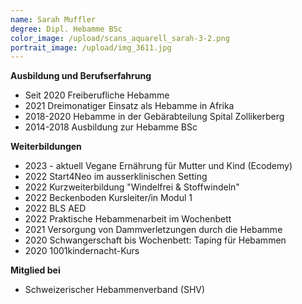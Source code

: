 ```yaml
---
name: Sarah Muffler
degree: Dipl. Hebamme BSc
color_image: /upload/scans_aquarell_sarah-3-2.png
portrait_image: /upload/img_3611.jpg
---
```

**Ausbildung und Berufserfahrung**

* Seit 2020 Freiberufliche Hebamme
* 2﻿021 Dreimonatiger Einsatz als Hebamme in Afrika
* 2018-2020 Hebamme in der Gebärabteilung Spital Zollikerberg
* 2014-2018 Ausbildung zur Hebamme BSc

**Weiterbildungen**

* 2023 - aktuell Vegane Ernährung für Mutter und Kind (Ecodemy)
* 2022 Start4Neo im ausserklinischen Setting
* 2022 Kurzweiterbildung "Windelfrei & Stoffwindeln"
* 2﻿022 Beckenboden Kursleiter/in Modul 1
* 2022 BLS AED
* 2﻿022 Praktische Hebammenarbeit im Wochenbett
* 2021 Versorgung von Dammverletzungen durch die Hebamme
* 2020 Schwangerschaft bis Wochenbett: Taping für Hebammen
* 2020 1001kindernacht-Kurs

**Mitglied bei**

* ﻿Schweizerischer Hebammenverband (SHV)